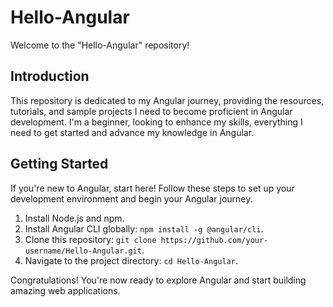 # Hello-Angular

Welcome to the "Hello-Angular" repository!


## Introduction

This repository is dedicated to my Angular journey, providing the resources, tutorials, and sample projects I need to become proficient in Angular development. I'm a beginner, looking to enhance my skills, everything I need to get started and advance my knowledge in Angular.

## Getting Started

If you're new to Angular, start here! Follow these steps to set up your development environment and begin your Angular journey.

1. Install Node.js and npm.
2. Install Angular CLI globally: `npm install -g @angular/cli`.
3. Clone this repository: `git clone https://github.com/your-username/Hello-Angular.git`.
4. Navigate to the project directory: `cd Hello-Angular`.

Congratulations! You're now ready to explore Angular and start building amazing web applications.
